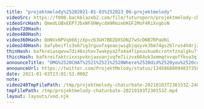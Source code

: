 ```yaml
---
title: "projektmelody%25202021-01-03%252023_06-projektmelody"
videoSrc: https://f000.backblazeb2.com/file/futureporn/projektmelody-chaturbate-2021-01-03.mp4
videoSrcHash: QmedLUBxEEP7JbxWFXHWycdm9RmzebKGF2MoF4RiXvgbsN
video720Hash: 
video480Hash: 
video360Hash: QmNVxNPVqb66jzXpvz63GH7BDZQXSDN27wScDNB7RPaUNi
video240Hash: bafybeifls3o67ig3rguxfxgoaojwigbjqoyvk3bm74gs2blrus4hdrj2ne?filename=projektmelody-chaturbate-20210103T230153Z-240p.mp4
thinHash: bafkreiasqwvw7di46szhxv7wakpya2fo4a4fipxuxkuo6crotnfznalgku?filename=20210103T230153Z_thin.jpg
thiccHash: bafkreifaktcixxspvknjaxvanjsqfm7iizvx664uk3xmmqtxvqoffkva3q?filename=20210103T230153Z_thicc.jpg
announceTitle: "OMG%2520CHAT%2521%2521%2520Where%2520did%2520you%2520come%2520from%2521%2520That%2520was%2520totally%2520unexpected%2520XD"
announceUrl: https://twitter.com/ProjektMelody/status/1345868009483735042
date: 2021-01-03T23:01:53.000Z
note: 
video240TmpFilePath: /tmp/projektmelody-chaturbate-20210103T230153Z-240p.mp4
tmpFilePath: /tmp/projektmelody-chaturbate-20210103T230153Z.mp4
layout: layouts/vod.njk
---
```


